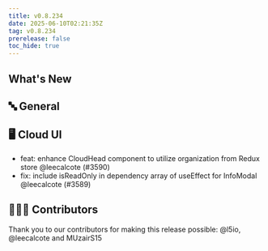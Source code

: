 ```yaml
---
title: v0.8.234
date: 2025-06-10T02:21:35Z
tag: v0.8.234
prerelease: false
toc_hide: true
---
```


## What's New
## 🔤 General
## 🖥 Cloud UI

- feat: enhance CloudHead component to utilize organization from Redux store @leecalcote (#3590)
- fix: include isReadOnly in dependency array of useEffect for InfoModal @leecalcote (#3589)

## 👨🏽‍💻 Contributors

Thank you to our contributors for making this release possible:
@l5io, @leecalcote and MUzairS15

